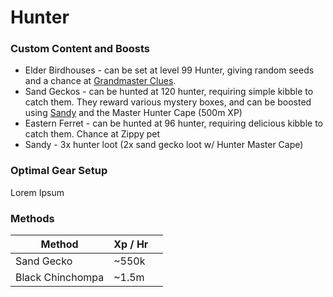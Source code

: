 # Hunter

### Custom Content and Boosts

* Elder Birdhouses - can be set at level 99 Hunter, giving random seeds and a chance at [Grandmaster Clues](https://bso-wiki.oldschool.gg/custom-items/grandmaster-clues).
* Sand Geckos - can be hunted at 120 hunter, requiring simple kibble to catch them. They reward various mystery boxes, and can be boosted using [Sandy](https://bso-wiki.oldschool.gg/custom-items/pets) and the Master Hunter Cape (500m XP)
* Eastern Ferret - can be hunted at 96 hunter, requiring delicious kibble to catch them. Chance at Zippy pet
* Sandy - 3x hunter loot (2x sand gecko loot w/ Hunter Master Cape)

### Optimal Gear Setup

Lorem Ipsum

### Methods

| Method           | Xp / Hr |   |
| ---------------- | ------- | - |
| Sand Gecko       | \~550k  |   |
| Black Chinchompa | \~1.5m  |   |
